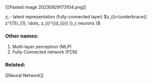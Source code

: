 ![[Pasted image 20230929173104.png]]

$z_{i} \text{ - latent representation (fully-connected layer)}$
$z_{i}=\underbrace{( z^{(1)}_{1}, \dots, z_{i}^{(d_{i})} )}_{ neurons }$  

### Other names:
1) Multi-layer perceptron (MLP)
2) Fully-Connected network (FCN)

### Related:
[[Neural Network]]